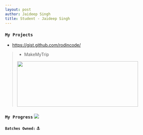 ```yaml
---
layout: post
author: Jaideep Singh
title: Student - Jaideep Singh
---
```


### `My Projects`

* https://gist.github.com/rodincode/


> * MakeMyTrip <br> 
> <img src="{{ site.baseurl }}/assets/mmt.gif" width="400" height="150" />

### `My Progress`  ![](https://progress-bar.dev/53)
#### `Batches Owned:` ⚓

